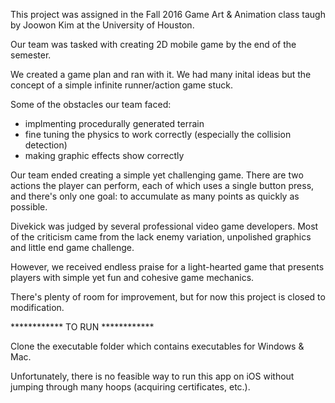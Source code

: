 This project was assigned in the Fall 2016 Game Art & Animation class taugh by Joowon Kim at the University of Houston.

Our team was tasked with creating 2D mobile game by the end of the semester. 

We created a game plan and ran with it. We had many inital ideas but the concept of a simple infinite runner/action game stuck. 

Some of the obstacles our team faced:

- implmenting procedurally generated terrain
- fine tuning the physics to work correctly (especially the collision detection)
- making graphic effects show correctly 

Our team ended creating a simple yet challenging game. There are two actions the player can perform, each of which uses a single button press, and there's only one goal: to accumulate as many points as quickly as possible.

Divekick was judged by several professional video game developers. Most of the criticism came from the lack enemy variation, unpolished graphics and little end game challenge.

However, we received endless praise for a light-hearted game that presents players with simple yet fun and cohesive game mechanics. 

There's plenty of room for improvement, but for now this project is closed to modification. 


************ TO RUN ************

Clone the executable folder which contains executables for Windows & Mac.

Unfortunately, there is no feasible way to run this app on iOS without jumping through many hoops (acquiring certificates, etc.).
